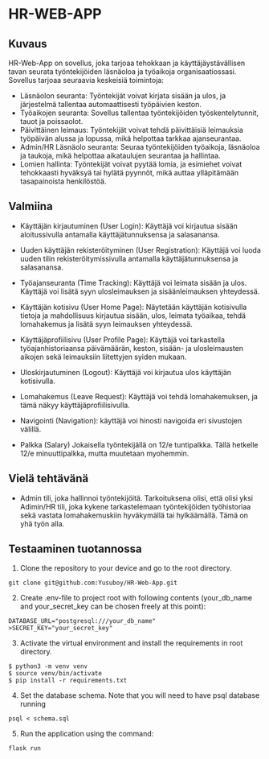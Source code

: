 # HR-WEB-APP
## Kuvaus
HR-Web-App on sovellus, joka tarjoaa tehokkaan ja käyttäjäystävällisen tavan seurata työntekijöiden läsnäoloa ja työaikoja organisaatiossasi. Sovellus tarjoaa seuraavia keskeisiä toimintoja:
- Läsnäolon seuranta: Työntekijät voivat kirjata sisään ja ulos, ja järjestelmä tallentaa automaattisesti työpäivien keston.
- Työaikojen seuranta: Sovellus tallentaa työntekijöiden työskentelytunnit, tauot ja poissaolot.
- Päivittäinen leimaus: Työntekijät voivat tehdä päivittäisiä leimauksia työpäivän alussa ja lopussa, mikä helpottaa tarkkaa ajanseurantaa.
- Admin/HR Läsnäolo seuranta: Seuraa työntekijöiden työaikoja, läsnäoloa ja taukoja, mikä helpottaa aikataulujen seurantaa ja hallintaa.
- Lomien hallinta: Työntekijät voivat pyytää lomia, ja esimiehet voivat tehokkaasti hyväksyä tai hylätä pyynnöt, mikä auttaa ylläpitämään tasapainoista henkilöstöä.

## Valmiina

- Käyttäjän kirjautuminen (User Login):
Käyttäjä voi kirjautua sisään aloitussivulla antamalla käyttäjätunnuksensa ja salasanansa.

- Uuden käyttäjän rekisteröityminen (User Registration):
Käyttäjä voi luoda uuden tilin rekisteröitymissivulla antamalla käyttäjätunnuksensa ja salasanansa.
- Työajanseuranta (Time Tracking):
Käyttäjä voi leimata sisään ja ulos.
Käyttäjä voi lisätä syyn ulosleimauksen ja sisäänleimauksen yhteydessä.

- Käyttäjän kotisivu (User Home Page):
Näytetään käyttäjän kotisivulla tietoja ja mahdollisuus kirjautua sisään, ulos, leimata työaikaa, tehdä lomahakemus ja lisätä syyn leimauksen yhteydessä.

- Käyttäjäprofiilisivu (User Profile Page):
Käyttäjä voi tarkastella työajanhistoriaansa päivämäärän, keston, sisään- ja ulosleimausten aikojen sekä leimauksiin liitettyjen syiden mukaan.

- Uloskirjautuminen (Logout):
Käyttäjä voi kirjautua ulos käyttäjän kotisivulla.

- Lomahakemus (Leave Request):
Käyttäjä voi tehdä lomahakemuksen, ja tämä näkyy käyttäjäprofiilisivulla.

- Navigointi (Navigation):
käyttäjä voi hinosti navigoida eri sivustojen välillä.

- Palkka (Salary)
Jokaisella työntekijällä on 12/e tuntipalkka. Tällä hetkelle 12/e minuuttipalkka, mutta muutetaan myohemmin.

## Vielä tehtävänä

- Admin tili, joka hallinnoi työntekijöitä.
Tarkoituksena olisi, että olisi yksi Adimin/HR tili, joka kykene tarkastelemaan työntekijöiden työhistoriaa sekä vastata lomahakemuskiin hyväkymällä tai hylkäämällä. Tämä on yhä työn alla.


## Testaaminen tuotannossa

1. Clone the repository to your device and go to the root directory.
```
git clone git@github.com:Yusuboy/HR-Web-App.git
```

2. Create .env-file to project root with following contents
(your_db_name and your_secret_key can be chosen freely at this point):
```
DATABASE_URL="postgresql:///your_db_name"
>SECRET_KEY="your_secret_key"
```

3. Activate the virtual environment and install the requirements in root directory.
```
$ python3 -m venv venv
$ source venv/bin/activate
$ pip install -r requirements.txt
```

4. Set the database schema. Note that you will need to have psql database running
```
psql < schema.sql
```

5.  Run the application using the command:
```
flask run
```